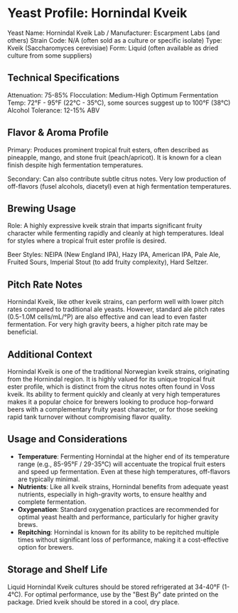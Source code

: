 # Yeast Profile: Hornindal Kveik

Yeast Name: Hornindal Kveik
Lab / Manufacturer: Escarpment Labs (and others)
Strain Code: N/A (often sold as a culture or specific isolate)
Type: Kveik (Saccharomyces cerevisiae)
Form: Liquid (often available as dried culture from some suppliers)

## Technical Specifications

Attenuation: 75-85%
Flocculation: Medium-High
Optimum Fermentation Temp: 72°F - 95°F (22°C - 35°C), some sources suggest up to 100°F (38°C)
Alcohol Tolerance: 12-15% ABV

## Flavor & Aroma Profile

Primary: Produces prominent tropical fruit esters, often described as pineapple, mango, and stone fruit (peach/apricot). It is known for a clean finish despite high fermentation temperatures.

Secondary: Can also contribute subtle citrus notes. Very low production of off-flavors (fusel alcohols, diacetyl) even at high fermentation temperatures.

## Brewing Usage

Role: A highly expressive kveik strain that imparts significant fruity character while fermenting rapidly and cleanly at high temperatures. Ideal for styles where a tropical fruit ester profile is desired.

Beer Styles: NEIPA (New England IPA), Hazy IPA, American IPA, Pale Ale, Fruited Sours, Imperial Stout (to add fruity complexity), Hard Seltzer.

## Pitch Rate Notes

Hornindal Kveik, like other kveik strains, can perform well with lower pitch rates compared to traditional ale yeasts. However, standard ale pitch rates (0.5-1.0M cells/mL/°P) are also effective and can lead to even faster fermentation. For very high gravity beers, a higher pitch rate may be beneficial.

## Additional Context

Hornindal Kveik is one of the traditional Norwegian kveik strains, originating from the Hornindal region. It is highly valued for its unique tropical fruit ester profile, which is distinct from the citrus notes often found in Voss kveik. Its ability to ferment quickly and cleanly at very high temperatures makes it a popular choice for brewers looking to produce hop-forward beers with a complementary fruity yeast character, or for those seeking rapid tank turnover without compromising flavor quality.

## Usage and Considerations

* **Temperature**: Fermenting Hornindal at the higher end of its temperature range (e.g., 85-95°F / 29-35°C) will accentuate the tropical fruit esters and speed up fermentation. Even at these high temperatures, off-flavors are typically minimal.
* **Nutrients**: Like all kveik strains, Hornindal benefits from adequate yeast nutrients, especially in high-gravity worts, to ensure healthy and complete fermentation.
* **Oxygenation**: Standard oxygenation practices are recommended for optimal yeast health and performance, particularly for higher gravity brews.
* **Repitching**: Hornindal is known for its ability to be repitched multiple times without significant loss of performance, making it a cost-effective option for brewers.

## Storage and Shelf Life

Liquid Hornindal Kveik cultures should be stored refrigerated at 34-40°F (1-4°C). For optimal performance, use by the "Best By" date printed on the package. Dried kveik should be stored in a cool, dry place.
